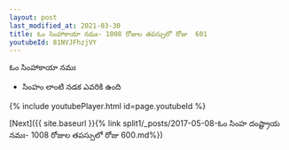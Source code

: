 ```yaml
---
layout: post
last_modified_at: 2021-03-30
title: ఓం సింహాకాయా నమః- 1008 రోజుల తపస్సులో రోజు  601
youtubeId: 81NVJFhzjVY
---
```

 
 
 ఓం సింహాకాయా నమః  
 
 -  సింహం లాంటి నడక ఎవరికి ఉంది 
 
  
 
  
 
 
 
 
 
 


{% include youtubePlayer.html id=page.youtubeId %}
 
[Next]({{ site.baseurl }}{% link  split1/_posts/2017-05-08-ఓం సింహ దంష్ట్రాయ నమః- 1008 రోజుల తపస్సులో రోజు  600.md%})
 
